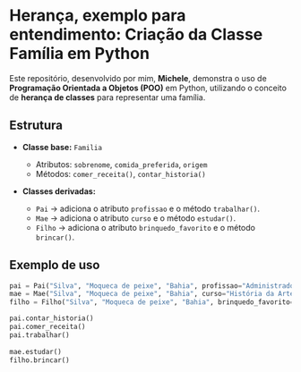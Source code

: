 # Herança, exemplo para entendimento: Criação da Classe Família em Python 

Este repositório, desenvolvido por mim, **Michele**, demonstra o uso de **Programação Orientada a Objetos (POO)** em Python, utilizando o conceito de **herança de classes** para representar uma família.

## Estrutura

- **Classe base:** `Familia`
  - Atributos: `sobrenome`, `comida_preferida`, `origem`
  - Métodos: `comer_receita()`, `contar_historia()`

- **Classes derivadas:**
  - `Pai` → adiciona o atributo `profissao` e o método `trabalhar()`.
  - `Mae` → adiciona o atributo `curso` e o método `estudar()`.
  - `Filho` → adiciona o atributo `brinquedo_favorito` e o método `brincar()`.

## Exemplo de uso

```python
pai = Pai("Silva", "Moqueca de peixe", "Bahia", profissao="Administrador")
mae = Mae("Silva", "Moqueca de peixe", "Bahia", curso="História da Arte")
filho = Filho("Silva", "Moqueca de peixe", "Bahia", brinquedo_favorito="Lego")

pai.contar_historia()
pai.comer_receita()
pai.trabalhar()
 
mae.estudar()
filho.brincar()
